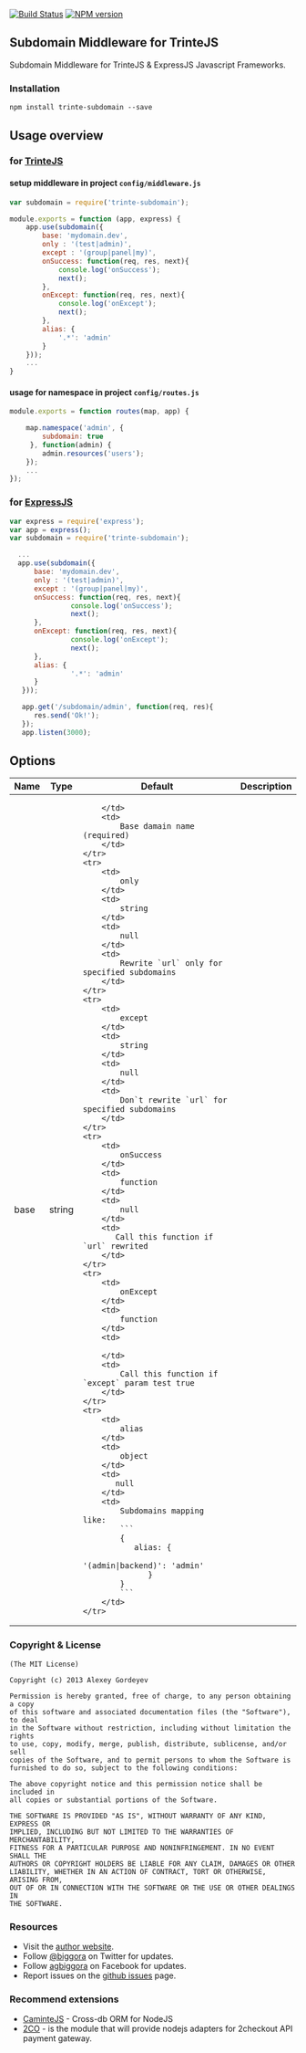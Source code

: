 [![Build Status](https://travis-ci.org/biggora/trinte-subdomain.png?branch=master)](https://travis-ci.org/biggora/trinte-subdomain)
[![NPM version](https://badge.fury.io/js/trinte-subdomain.png)](http://badge.fury.io/js/trinte-subdomain)

## Subdomain Middleware for TrinteJS

Subdomain Middleware for TrinteJS &amp; ExpressJS Javascript Frameworks.

### Installation

    npm install trinte-subdomain --save
    
## Usage overview

### for [TrinteJS](http://www.trintejs.com/)

#### setup middleware in project `config/middleware.js`

```js
var subdomain = require('trinte-subdomain');

module.exports = function (app, express) {
    app.use(subdomain({
        base: 'mydomain.dev',
        only : '(test|admin)',
        except : '(group|panel|my)',
        onSuccess: function(req, res, next){
            console.log('onSuccess');
            next();
        },
        onExcept: function(req, res, next){
            console.log('onExcept');
            next();
        },
        alias: {
            '.*': 'admin'
        }
    }));
    ...
}
```

#### usage for namespace in project `config/routes.js`

```js
module.exports = function routes(map, app) { 

    map.namespace('admin', {
        subdomain: true
     }, function(admin) {
        admin.resources('users');
    });
    ...
});
```

### for [ExpressJS](http://expressjs.com/)

```js
var express = require('express');
var app = express();
var subdomain = require('trinte-subdomain');

  ...
  app.use(subdomain({
      base: 'mydomain.dev',
      only : '(test|admin)',
      except : '(group|panel|my)',
      onSuccess: function(req, res, next){
               console.log('onSuccess');
               next();
      },
      onExcept: function(req, res, next){
               console.log('onExcept');
               next();
      },
      alias: {
               '.*': 'admin'
      }
   }));

   app.get('/subdomain/admin', function(req, res){
      res.send('Ok!');
   });
   app.listen(3000);
```

Options
-----------------

<table style="width:100%">
    <thead>
        <tr>
            <th>
                Name
            </th>
            <th>
                Type
            </th>
            <th>
                Default
            </th>
            <th>
                Description
            </th>
        </tr>
    </thead>
    <tr>
        <td>
            base
        </td>
        <td>
            string
        </td>
        <td>
            
        </td>
        <td>
            Base damain name (required)
        </td>
    </tr>
    <tr>
        <td>
            only
        </td>
        <td>
            string
        </td>
        <td>
            null
        </td>
        <td>
            Rewrite `url` only for specified subdomains
        </td>
    </tr>
    <tr>
        <td>
            except
        </td>
        <td>
            string
        </td>
        <td>
            null
        </td>
        <td>
            Don`t rewrite `url` for specified subdomains
        </td>
    </tr>
    <tr>
        <td>
            onSuccess
        </td>
        <td>
            function
        </td>
        <td>
            null
        </td>
        <td>
           Call this function if `url` rewrited
        </td>
    </tr>
    <tr>
        <td>
            onExcept
        </td>
        <td>
            function
        </td>
        <td>
           
        </td>
        <td>
            Call this function if `except` param test true
        </td>
    </tr>    
    <tr>
        <td>
            alias
        </td>
        <td>
            object
        </td>
        <td>
           null
        </td>
        <td>
            Subdomains mapping like:
            ```
            {
               alias: {
                    '(admin|backend)': 'admin'
                  }
            }
            ```
        </td>
    </tr>     
</table>

### Copyright & License

    (The MIT License)

    Copyright (c) 2013 Alexey Gordeyev

    Permission is hereby granted, free of charge, to any person obtaining a copy
    of this software and associated documentation files (the "Software"), to deal
    in the Software without restriction, including without limitation the rights
    to use, copy, modify, merge, publish, distribute, sublicense, and/or sell
    copies of the Software, and to permit persons to whom the Software is
    furnished to do so, subject to the following conditions:

    The above copyright notice and this permission notice shall be included in
    all copies or substantial portions of the Software.

    THE SOFTWARE IS PROVIDED "AS IS", WITHOUT WARRANTY OF ANY KIND, EXPRESS OR
    IMPLIED, INCLUDING BUT NOT LIMITED TO THE WARRANTIES OF MERCHANTABILITY,
    FITNESS FOR A PARTICULAR PURPOSE AND NONINFRINGEMENT. IN NO EVENT SHALL THE
    AUTHORS OR COPYRIGHT HOLDERS BE LIABLE FOR ANY CLAIM, DAMAGES OR OTHER
    LIABILITY, WHETHER IN AN ACTION OF CONTRACT, TORT OR OTHERWISE, ARISING FROM,
    OUT OF OR IN CONNECTION WITH THE SOFTWARE OR THE USE OR OTHER DEALINGS IN
    THE SOFTWARE.

### Resources

- Visit the [author website](http://www.gordejev.lv).
- Follow [@biggora](https://twitter.com/#!/biggora) on Twitter for updates.
- Follow [agbiggora](https://www.facebook.com/agbiggora) on Facebook for updates.
- Report issues on the [github issues](https://github.com/biggora/trinte-subdomain/issues) page.

### Recommend extensions

- [CaminteJS](http://www.camintejs.com/) - Cross-db ORM for NodeJS
- [2CO](https://github.com/biggora/2co) - is the module that will provide nodejs adapters for 2checkout API payment gateway.
